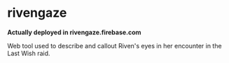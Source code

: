 # rivengaze

**Actually deployed in rivengaze.firebase.com**

Web tool used to describe and callout Riven's eyes in her encounter in the Last Wish raid.
